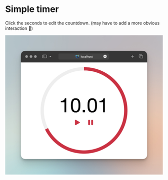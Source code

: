 # Simple timer

Click the seconds to edit the countdown. (may have to add a more obvious interaction 🤔)

![app-screenshot.png](app-screenshot.png)
